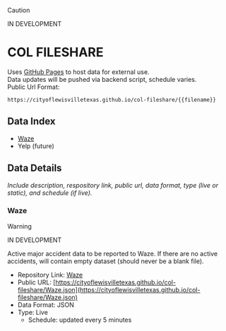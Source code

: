 > [!CAUTION]
> IN DEVELOPMENT

# COL FILESHARE
Uses [GitHub Pages](https://github.com/) to host data for external use.<br/>
Data updates will be pushed via backend script, schedule varies.<br/>
Public Url Format:
```
https://cityoflewisvilletexas.github.io/col-fileshare/{{filename}}
```

## Data Index
- [Waze](#Waze)
- Yelp (future)

## Data Details
_Include description, respository link, public url, data format, type (live or static), and schedule (if live)._

### Waze
> [!WARNING]
> IN DEVELOPMENT

Active major accident data to be reported to Waze. If there are no active accidents, will contain empty dataset (should never be a blank file).

- Repository Link: [Waze](Waze.json)<br/>
- Public URL: [https://cityoflewisvilletexas.github.io/col-fileshare/Waze.json](https://cityoflewisvilletexas.github.io/col-fileshare/Waze.json)<br/>
- Data Format: JSON<br/>
- Type: Live<br/>
  - Schedule: updated every 5 minutes
